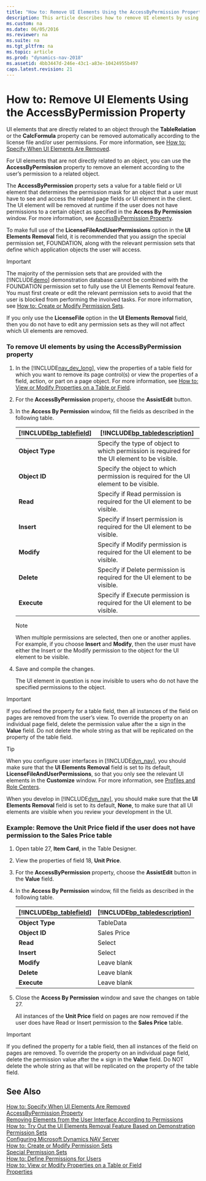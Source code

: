 ```yaml
---
title: "How to: Remove UI Elements Using the AccessByPermission Property"
description: This article describes how to remove UI elements by using the AccessByPermission property.
ms.custom: na
ms.date: 06/05/2016
ms.reviewer: na
ms.suite: na
ms.tgt_pltfrm: na
ms.topic: article
ms.prod: "dynamics-nav-2018"
ms.assetid: 4bb3447d-246e-43c1-a83e-10424955b497
caps.latest.revision: 21
---
```

# How to: Remove UI Elements Using the AccessByPermission Property
UI elements that are directly related to an object through the **TableRelation** or the **CalcFormula** property can be removed automatically according to the license file and/or user permissions. For more information, see [How to: Specify When UI Elements Are Removed](How-to--Specify-When-UI-Elements-Are-Removed.md).  

 For UI elements that are not directly related to an object, you can use the **AccessByPermission** property to remove an element according to the user’s permission to a related object.  

 The **AccessByPermission** property sets a value for a table field or UI element that determines the permission mask for an object that a user must have to see and access the related page fields or UI element in the client. The UI element will be removed at runtime if the user does not have permissions to a certain object as specified in the **Access By Permission** window. For more information, see [AccessByPermission Property](AccessByPermission-Property.md).  

 To make full use of the **LicenseFileAndUserPermissions** option in the **UI Elements Removal** field, it is recommended that you assign the special permission set, FOUNDATION, along with the relevant permission sets that define which application objects the user will access.  

> [!IMPORTANT]  
>  The majority of the permission sets that are provided with the [!INCLUDE[demo](includes/demo_md.md)] demonstration database cannot be combined with the FOUNDATION permission set to fully use the UI Elements Removal feature. You must first create or edit the relevant permission sets to avoid that the user is blocked from performing the involved tasks. For more information, see [How to: Create or Modify Permission Sets](How-to--Create-or-Modify-Permission-Sets.md).  
>   
>  If you only use the **LicenseFile** option in the **UI Elements Removal** field, then you do not have to edit any permission sets as they will not affect which UI elements are removed.  

### To remove UI elements by using the AccessByPermission property  

1. In the [!INCLUDE[nav_dev_long](includes/nav_dev_long_md.md)], view the properties of a table field for which you want to remove its page control\(s\) or view the properties of a field, action, or part on a page object. For more information, see [How to: View or Modify Properties on a Table or Field](How-to--View-or-Modify-Properties-on-a-Table-or-Field.md).  

2. For the **AccessByPermission** property, choose the **AssistEdit** button.  

3. In the **Access By Permission** window, fill the fields as described in the following table.  

   |[!INCLUDE[bp_tablefield](includes/bp_tablefield_md.md)]|[!INCLUDE[bp_tabledescription](includes/bp_tabledescription_md.md)]|  
   |---------------------------------|---------------------------------------|  
   |**Object Type**|Specify the type of object to which permission is required for the UI element to be visible.|  
   |**Object ID**|Specify the object to which permission is required for the UI element to be visible.|  
   |**Read**|Specify if Read permission is required for the UI element to be visible.|  
   |**Insert**|Specify if Insert permission is required for the UI element to be visible.|  
   |**Modify**|Specify if Modify permission is required for the UI element to be visible.|  
   |**Delete**|Specify if Delete permission is required for the UI element to be visible.|  
   |**Execute**|Specify if Execute permission is required for the UI element to be visible.|  

   > [!NOTE]  
   >  When multiple permissions are selected, then one or another applies. For example, if you choose **Insert** and **Modify**, then the user must have either the Insert or the Modify permission to the object for the UI element to be visible.  

4. Save and compile the changes.  

   The UI element in question is now invisible to users who do not have the specified permissions to the object.  

> [!IMPORTANT]  
>  If you defined the property for a table field, then all instances of the field on pages are removed from the user’s view. To override the property on an individual page field, delete the permission value after the **=** sign in the **Value** field. Do not delete the whole string as that will be replicated on the property of the table field.  

> [!TIP]  
>  When you configure user interfaces in [!INCLUDE[dyn_nav](includes/dyn_nav_md.md)], you should make sure that the **UI Elements Removal** field is set to its default, **LicenseFileAndUserPermissions**, so that you only see the relevant UI elements in the **Customize** window. For more information, see [Profiles and Role Centers](Profiles-and-Role-Centers.md).  
>   
>  When you develop in [!INCLUDE[dyn_nav](includes/dyn_nav_md.md)], you should make sure that the **UI Elements Removal** field is set to its default, **None**, to make sure that all UI elements are visible when you review your development in the UI.  

### Example: Remove the Unit Price field if the user does not have permission to the Sales Price table  

1. Open table 27, **Item Card**, in the Table Designer.  

2. View the properties of field 18, **Unit Price**.  

3. For the **AccessByPermission** property, choose the **AssistEdit** button in the **Value** field.  

4. In the **Access By Permission** window, fill the fields as described in the following table.  


   | [!INCLUDE[bp_tablefield](includes/bp_tablefield_md.md)] | [!INCLUDE[bp_tabledescription](includes/bp_tabledescription_md.md)] |
   |---------------------------------------------------------|---------------------------------------------------------------------|
   |                     **Object Type**                     |                              TableData                              |
   |                      **Object ID**                      |                             Sales Price                             |
   |                        **Read**                         |                               Select                                |
   |                       **Insert**                        |                               Select                                |
   |                       **Modify**                        |                             Leave blank                             |
   |                       **Delete**                        |                             Leave blank                             |
   |                       **Execute**                       |                             Leave blank                             |


5. Close the **Access By Permission** window and save the changes on table 27.  

   All instances of the **Unit Price** field on pages are now removed if the user does have Read or Insert permission to the **Sales Price** table.  

> [!IMPORTANT]  
>  If you defined the property for a table field, then all instances of the field on pages are removed. To override the property on an individual page field, delete the permission value after the **=** sign in the **Value** field. Do NOT delete the whole string as that will be replicated on the property of the table field.  

## See Also  
 [How to: Specify When UI Elements Are Removed](How-to--Specify-When-UI-Elements-Are-Removed.md)   
 [AccessByPermission Property](AccessByPermission-Property.md)   
 [Removing Elements from the User Interface According to Permissions](Removing-Elements-from-the-User-Interface-According-to-Permissions.md)   
 [How to: Try Out the UI Elements Removal Feature Based on Demonstration Permission Sets](How-to--Try-Out-the-UI-Elements-Removal-Feature-Based-on-Demonstration-Permission-Sets.md)   
 [Configuring Microsoft Dynamics NAV Server](Configuring-Microsoft-Dynamics-NAV-Server.md)   
 [How to: Create or Modify Permission Sets](How-to--Create-or-Modify-Permission-Sets.md)   
 [Special Permission Sets](Special-Permission-Sets.md)   
 [How to: Define Permissions for Users](How-to--Define-Permissions-for-Users.md)   
 [How to: View or Modify Properties on a Table or Field](How-to--View-or-Modify-Properties-on-a-Table-or-Field.md)   
 [Properties](Properties.md)